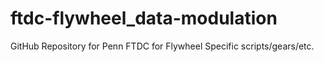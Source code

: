 # ftdc-flywheel_data-modulation
GitHub Repository for Penn FTDC for Flywheel Specific scripts/gears/etc.

